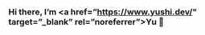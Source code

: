 <h3 align=”center”>

Hi there, I’m <a href=”https://www.yushi.dev/" target=”_blank” rel=”noreferrer”>Yu</a> 👋

</h3>
